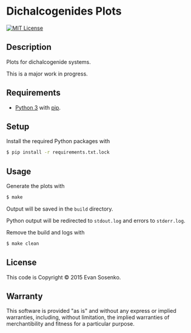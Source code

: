 # Dichalcogenides Plots

[![MIT License](https://img.shields.io/github/license/evansosenko/dichalcogenides-analysis.svg)](./LICENSE.txt)

## Description

Plots for dichalcogenide systems.

This is a major work in progress.

## Requirements

- [Python 3](http://www.python.org/)
  with [pip](http://www.pip-installer.org/).

## Setup

Install the required Python packages with

```bash
$ pip install -r requirements.txt.lock
```

## Usage

Generate the plots with

```bash
$ make
```

Output will be saved in the `build` directory.

Python output will be redirected to `stdout.log`
and errors to `stderr.log`.

Remove the build and logs with

```bash
$ make clean
```

## License

This code is Copyright © 2015 Evan Sosenko.

## Warranty

This software is provided "as is" and without any express or
implied warranties, including, without limitation, the implied
warranties of merchantibility and fitness for a particular
purpose.
